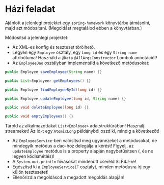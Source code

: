 # Házi feladat

Ajánlott a jelenlegi projektet egy `spring-homework` könyvtárba átmásolni,
majd azt módosítani. (Megoldást megtalálod ebben a könyvtárban.)

Módosítsd a jelenlegi projektet:

* Az XML-es konfig és teszteset törölhető.
* Legyen egy `Employee` osztály, egy `Long id` és egy `String name`
attribútuma! Használd a `@Data` `@AllArgsConstructor` Lombok annotációt!
* Az `EmployeeDao` osztályban implementáld a következő metódusokat:

```java
public Employee saveEmployee(String name) {}

public List<Employee> getEmployees() {}

public Employee findEmployeeById(long id) {}

public Employee updateEmployee(long id, String name) {}

public void deleteEmployee(long id) {}

public void emptyEmployees() {}
```

Tárold az alkalmazottakat `List<Employee>` adatstruktúrában! Használj streameket!
Az id-t egy `AtomicLong` példányból oszd ki, mindig a következőt!

* Az `EmployeeService`-ben valósítsd meg ugyanezeket a metódusokat, de mindegyik
metódus a dao-hoz delegálja a kérést! Figyelj, az `updateEmployee` metódus is
a property alapján nagybetűsítsen (, és ne legyen kódismétlés)!
* A `System.out.println` hívásokat mindenütt cseréld SLF4J-re!
* Egészítsd ki a `EmployeeServiceIT` osztályt, minden metódusra írj egy
külön tesztesetet!
* Ellenőrizd a megoldásod a megadott megoldás alapján!
